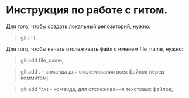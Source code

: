 # Инструкция по работе с гитом.
Для того, чтобы создать локальный репозиторий, нужно:
> git init

Для того, чтобы начать отслеживать файл с именем file_name, нужно:
> git add file_name;

> git add . - команда для отслеживания всех файлов перед коммитом;

> git add *.txt - команда, для отслеживания текстовых файлов;


